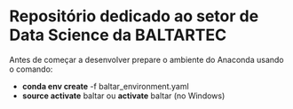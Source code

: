 # Repositório dedicado ao setor de Data Science da BALTARTEC

Antes de começar a desenvolver prepare o ambiente do Anaconda usando o comando:

- **conda env create** -f baltar_environment.yaml
- **source activate**  baltar ou **activate** baltar (no Windows)

